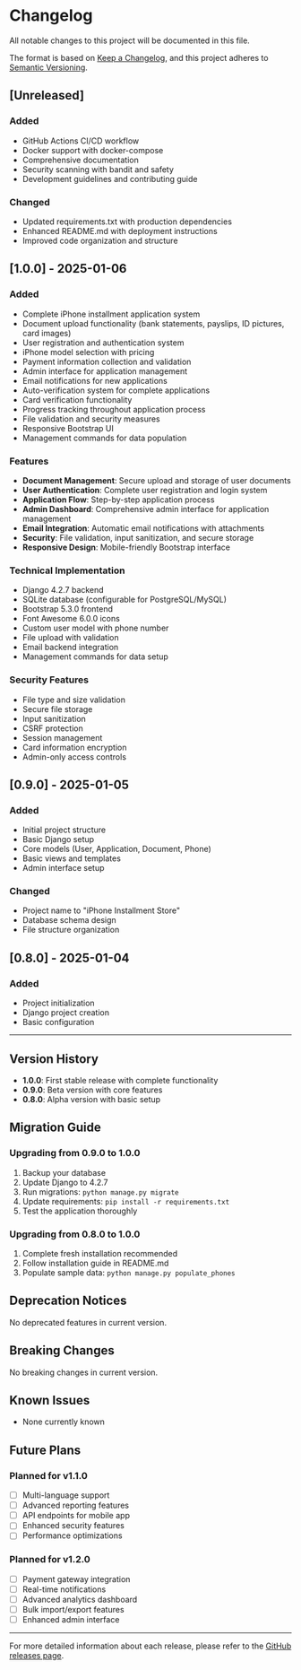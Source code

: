 # Changelog

All notable changes to this project will be documented in this file.

The format is based on [Keep a Changelog](https://keepachangelog.com/en/1.0.0/),
and this project adheres to [Semantic Versioning](https://semver.org/spec/v2.0.0.html).

## [Unreleased]

### Added
- GitHub Actions CI/CD workflow
- Docker support with docker-compose
- Comprehensive documentation
- Security scanning with bandit and safety
- Development guidelines and contributing guide

### Changed
- Updated requirements.txt with production dependencies
- Enhanced README.md with deployment instructions
- Improved code organization and structure

## [1.0.0] - 2025-01-06

### Added
- Complete iPhone installment application system
- Document upload functionality (bank statements, payslips, ID pictures, card images)
- User registration and authentication system
- iPhone model selection with pricing
- Payment information collection and validation
- Admin interface for application management
- Email notifications for new applications
- Auto-verification system for complete applications
- Card verification functionality
- Progress tracking throughout application process
- File validation and security measures
- Responsive Bootstrap UI
- Management commands for data population

### Features
- **Document Management**: Secure upload and storage of user documents
- **User Authentication**: Complete user registration and login system
- **Application Flow**: Step-by-step application process
- **Admin Dashboard**: Comprehensive admin interface for application management
- **Email Integration**: Automatic email notifications with attachments
- **Security**: File validation, input sanitization, and secure storage
- **Responsive Design**: Mobile-friendly Bootstrap interface

### Technical Implementation
- Django 4.2.7 backend
- SQLite database (configurable for PostgreSQL/MySQL)
- Bootstrap 5.3.0 frontend
- Font Awesome 6.0.0 icons
- Custom user model with phone number
- File upload with validation
- Email backend integration
- Management commands for data setup

### Security Features
- File type and size validation
- Secure file storage
- Input sanitization
- CSRF protection
- Session management
- Card information encryption
- Admin-only access controls

## [0.9.0] - 2025-01-05

### Added
- Initial project structure
- Basic Django setup
- Core models (User, Application, Document, Phone)
- Basic views and templates
- Admin interface setup

### Changed
- Project name to "iPhone Installment Store"
- Database schema design
- File structure organization

## [0.8.0] - 2025-01-04

### Added
- Project initialization
- Django project creation
- Basic configuration

---

## Version History

- **1.0.0**: First stable release with complete functionality
- **0.9.0**: Beta version with core features
- **0.8.0**: Alpha version with basic setup

## Migration Guide

### Upgrading from 0.9.0 to 1.0.0
1. Backup your database
2. Update Django to 4.2.7
3. Run migrations: `python manage.py migrate`
4. Update requirements: `pip install -r requirements.txt`
5. Test the application thoroughly

### Upgrading from 0.8.0 to 1.0.0
1. Complete fresh installation recommended
2. Follow installation guide in README.md
3. Populate sample data: `python manage.py populate_phones`

## Deprecation Notices

No deprecated features in current version.

## Breaking Changes

No breaking changes in current version.

## Known Issues

- None currently known

## Future Plans

### Planned for v1.1.0
- [ ] Multi-language support
- [ ] Advanced reporting features
- [ ] API endpoints for mobile app
- [ ] Enhanced security features
- [ ] Performance optimizations

### Planned for v1.2.0
- [ ] Payment gateway integration
- [ ] Real-time notifications
- [ ] Advanced analytics dashboard
- [ ] Bulk import/export features
- [ ] Enhanced admin interface

---

For more detailed information about each release, please refer to the [GitHub releases page](https://github.com/yourusername/iphone-store/releases). 